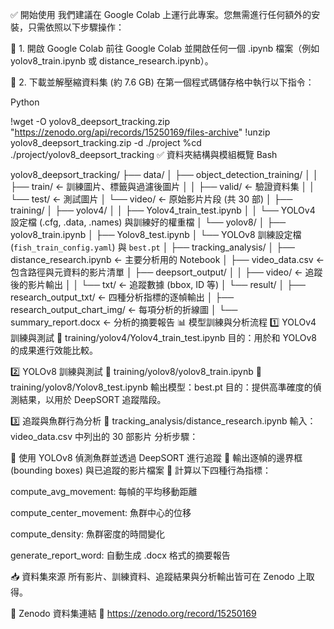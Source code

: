 ✅ 開始使用
我們建議在 Google Colab 上運行此專案。您無需進行任何額外的安裝，只需依照以下步驟操作：

🔹 1. 開啟 Google Colab
前往 Google Colab 並開啟任何一個 .ipynb 檔案（例如 yolov8_train.ipynb 或 distance_research.ipynb）。

🔹 2. 下載並解壓縮資料集 (約 7.6 GB)
在第一個程式碼儲存格中執行以下指令：

Python

!wget -O yolov8_deepsort_tracking.zip "https://zenodo.org/api/records/15250169/files-archive"
!unzip yolov8_deepsort_tracking.zip -d ./project
%cd ./project/yolov8_deepsort_tracking
✅ 資料夾結構與模組概覽
Bash

yolov8_deepsort_tracking/
├── data/
│   ├── object_detection_training/
│   │   ├── train/       ← 訓練圖片、標籤與過濾後圖片
│   │   ├── valid/       ← 驗證資料集
│   │   └── test/        ← 測試圖片
│   └── video/           ← 原始影片片段 (共 30 部)
│
├── training/
│   ├── yolov4/
│   │   ├── Yolov4_train_test.ipynb
│   │   └── YOLOv4 設定檔 (.cfg, .data, .names) 與訓練好的權重檔
│   └── yolov8/
│       ├── yolov8_train.ipynb
│       ├── Yolov8_test.ipynb
│       └── YOLOv8 訓練設定檔 (`fish_train_config.yaml`) 與 `best.pt`
│
├── tracking_analysis/
│   ├── distance_research.ipynb      ← 主要分析用的 Notebook
│   ├── video_data.csv               ← 包含路徑與元資料的影片清單
│   ├── deepsort_output/
│   │   ├── video/                   ← 追蹤後的影片輸出
│   │   └── txt/                     ← 追蹤數據 (bbox, ID 等)
│   └── result/
│       ├── research_output_txt/     ← 四種分析指標的逐幀輸出
│       ├── research_output_chart_img/ ← 每項分析的折線圖
│       └── summary_report.docx      ← 分析的摘要報告
📊 模型訓練與分析流程
1️⃣ YOLOv4 訓練與測試
📘 training/yolov4/Yolov4_train_test.ipynb
目的：用於和 YOLOv8 的成果進行效能比較。

2️⃣ YOLOv8 訓練與測試
📘 training/yolov8/yolov8_train.ipynb
📘 training/yolov8/Yolov8_test.ipynb
輸出模型：best.pt
目的：提供高準確度的偵測結果，以用於 DeepSORT 追蹤階段。

3️⃣ 追蹤與魚群行為分析
📘 tracking_analysis/distance_research.ipynb
輸入：video_data.csv 中列出的 30 部影片
分析步驟：

📌 使用 YOLOv8 偵測魚群並透過 DeepSORT 進行追蹤
📌 輸出逐幀的邊界框 (bounding boxes) 與已追蹤的影片檔案
📌 計算以下四種行為指標：

compute_avg_movement: 每幀的平均移動距離

compute_center_movement: 魚群中心的位移

compute_density: 魚群密度的時間變化

generate_report_word: 自動生成 .docx 格式的摘要報告

📥 資料集來源
所有影片、訓練資料、追蹤結果與分析輸出皆可在 Zenodo 上取得。

📎 Zenodo 資料集連結
🔗 https://zenodo.org/record/15250169